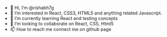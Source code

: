 - 👋 Hi, I’m @rishabh7g
- 👀 I’m interested in React, CSS3, HTML5 and anything related Javascript.
- 🌱 I’m currently learning React and testing concepts
- 💞️ I’m looking to collaborate on React, CSS, Html5
- 📫 How to reach me connect me on github page

<!---
rishabh7g/rishabh7g is a ✨ special ✨ repository because its `README.md` (this file) appears on your GitHub profile.
You can click the Preview link to take a look at your changes.
--->

